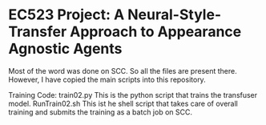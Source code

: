# EC523 Project: A Neural-Style-Transfer Approach to Appearance Agnostic Agents

Most of the word was done on SCC. So all the files are present there.
However, I have copied the main scripts into this repository. 

Training Code:
  train02.py
    This is the python script that trains the transfuser model.
  RunTrain02.sh 
    This ist he shell script that takes care of overall training and submits the training as a batch job on SCC. 
